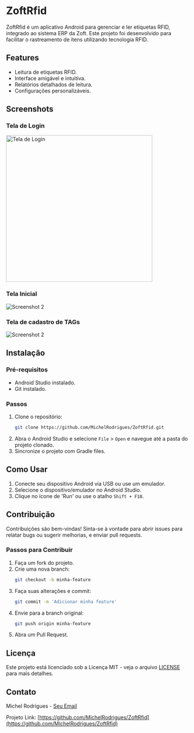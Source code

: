 # ZoftRfid

ZoftRfid é um aplicativo Android para gerenciar e ler etiquetas RFID, integrado ao sistema ERP da Zoft. Este projeto foi desenvolvido para facilitar o rastreamento de itens utilizando tecnologia RFID.

## Features

- Leitura de etiquetas RFID.
- Interface amigável e intuitiva.
- Relatórios detalhados de leitura.
- Configurações personalizáveis.

## Screenshots

### Tela de Login

<img src="screenshots/login.jpg" alt="Tela de Login" width="400"/>


### Tela Inicial
![Screenshot 2](screenshots/home.jpg)

### Tela de cadastro de TAGs
![Screenshot 2](screenshots/cadastro.jpg)

## Instalação

### Pré-requisitos

- Android Studio instalado.
- Git instalado.

### Passos

1. Clone o repositório:
    ```bash
    git clone https://github.com/MichelRodrigues/ZoftRfid.git
    ```
2. Abra o Android Studio e selecione `File` > `Open` e navegue até a pasta do projeto clonado.
3. Sincronize o projeto com Gradle files.

## Como Usar

1. Conecte seu dispositivo Android via USB ou use um emulador.
2. Selecione o dispositivo/emulador no Android Studio.
3. Clique no ícone de 'Run' ou use o atalho `Shift + F10`.

## Contribuição

Contribuições são bem-vindas! Sinta-se à vontade para abrir issues para relatar bugs ou sugerir melhorias, e enviar pull requests.

### Passos para Contribuir

1. Faça um fork do projeto.
2. Crie uma nova branch:
    ```bash
    git checkout -b minha-feature
    ```
3. Faça suas alterações e commit:
    ```bash
    git commit -m 'Adicionar minha feature'
    ```
4. Envie para a branch original:
    ```bash
    git push origin minha-feature
    ```
5. Abra um Pull Request.

## Licença

Este projeto está licenciado sob a Licença MIT - veja o arquivo [LICENSE](LICENSE) para mais detalhes.

## Contato

Michel Rodrigues - [Seu Email](mailto:michel.r.machado@gmail.com)

Projeto Link: [https://github.com/MichelRodrigues/ZoftRfid](https://github.com/MichelRodrigues/ZoftRfid)
